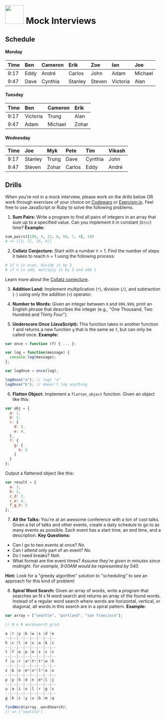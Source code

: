 # <img src="https://cloud.githubusercontent.com/assets/7833470/10899314/63829980-8188-11e5-8cdd-4ded5bcb6e36.png" height="60"> Mock Interviews

## Schedule

#### Monday

| Time | Ben | Cameron | Erik | Zoe | Ian | Joe |
| :---- | :---- | :---- | :---- | :---- | :---- | :---- |
| 9:17 | Eddy | André | Carlos | John | Adam | Michael |
| 9:47 | Dave | Cynthia | Stanley | Steven | Victoria | Alan |

#### Tuesday

| Time | Ben | Cameron | Erik |
| :---- | :---- | :---- | :---- |
| 9:17 | Victoria | Trung | Alan |
| 9:47 | Adam | Michael | Zohar |

#### Wednesday

| Time | Joe | Myk | Pete | Tim | Vikash |
| :---- | :---- | :---- | :---- | :---- | :---- |
| 9:17 | Stanley | Trung | Dave | Cynthia | John |
| 9:47 | Steven | Zohar | Carlos | Eddy | André |

## Drills

When you're not in a mock interview, please work on the drills below OR work through exercises of your choice on <a href="http://www.codewars.com/dashboard" target="_blank">Codewars</a> or <a href="http://exercism.io" target="_blank">Exercism.io</a>. Feel free to use JavaScript or Ruby to solve the following problems.

1. **Sum Pairs:** Write a program to find all pairs of integers in an array that sum up to a specified value. Can you implement it in constant (`O(n)`) time? **Example:**

  ```ruby
  sum_pairs([109, 3, 22, 6, 56, 7, 4], 10)
  # => [[3, 7], [6, 4]]
  ```

2. **Collatz Conjecture:** Start with a number n > 1. Find the number of steps it takes to reach n = 1 using the following process:

  ```ruby
  # if n is even, divide it by 2
  # if n is odd, multiply it by 3 and add 1
  ```

  Learn more about the <a href="https://en.wikipedia.org/wiki/Collatz_conjecture" target="_blank">Collatz conjecture</a>.

3. **Addition Land:** Implement multiplication (`*`), division (`/`), and subtraction (`-`) using only the addition (`+`) operator.

4. **Number to Words:** Given an integer between `0` and `999,999`, print an English phrase that describes the integer (e.g., "One Thousand, Two Hundred and Thirty Four").

5. **Underscore Once (JavaScript):** This function takes in another function `f` and returns a new function `g` that is the same as `f`, but can only be called once. **Example:**

  ```js
  var once = function (f) { ... };

  var log = function(message) {
    console.log(message);
  };

  var logOnce = once(log);

  logOnce("a"); // logs "a"
  logOnce("b"); // doesn't log anything
  ```

6. **Flatten Object:** Implement a `flatten_object` function. Given an object like this:

  ```js
  var obj = {
    a: 1,
    b: 2,
    c: {
      d: 3,
      e: 4,
    },
    f: {
      g: {
        h: 5
      }
    }
  };
  ```

  Output a flattened object like this:

  ```js
  var result = {
    a: 1,
    b: 2,
    c_d: 3,
    c_e: 4,
    f_g_h: 5
  };
  ```

7. **All the Talks:** You're at an awesome conference with a ton of cool talks. Given a list of talks and other events, create a daily schedule to go to as many events as possible. Each event has a start time, an end time, and a description. **Key Questions:**

  * Can I go to two events at once? *No.*
  * Can I attend only part of an event? *No.*
  * Do I need breaks? *Nah.*
  * What format are the event times? *Assume they're given in minutes since midnight. For example, 9:00AM would be represented by 540.*

  **Hint:** Look for a "greedy algorithm" solution to "scheduling" to see an approach for this kind of problem!

8. **Spiral Word Search:** Given an array of words, write a program that searches an N x N word search and returns an array of the found words. Instead of a regular word search where words are horizontal, vertical, or diagonal, all words in this search are in a spiral pattern. **Example:**

  ```js
  var array = ["seattle", "portland", "san francisco"];

  // N x N wordsearch grid:

  a |r |y |b |w |s |d |e
  --|--|--|--|--|--|--|--
  h |c |l |e |x |a |k |i
  --|--|--|--|--|--|--|--
  t |f |o |p |m |s |c |v
  --|--|--|--|--|--|--|--
  f |u |r |a*|t*|t*|w |h
  --|--|--|--|--|--|--|--
  z |b |n |e*|s*|l*|o |x
  --|--|--|--|--|--|--|--
  p |y |h |d |n |e*|l |j
  --|--|--|--|--|--|--|--
  u |a |i |o |l |r |g |s
  --|--|--|--|--|--|--|--
  g |k |c |y |u |b |m |q

  findWord(array, wordSearch);
  // => ["seattle"]
  ```
